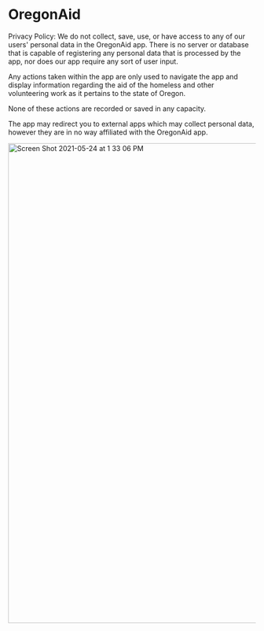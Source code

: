 # OregonAid

Privacy Policy:
We do not collect, save, use, or have access to any of our users' personal data in the OregonAid app. There is no server or database that is capable of registering any personal data that is processed by the app, nor does our app require any sort of user input.

Any actions taken within the app are only used to navigate the app and display information regarding the aid of the homeless and other volunteering work as it pertains to the state of Oregon.

None of these actions are recorded or saved in any capacity.

The app may redirect you to external apps which may collect personal data, however they are in no way affiliated with the OregonAid app.

<img width="976" alt="Screen Shot 2021-05-24 at 1 33 06 PM" src="https://user-images.githubusercontent.com/54952763/119404476-b737c800-bc94-11eb-99c0-cb92298e0761.png">
